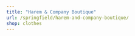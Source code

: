 ```yaml
---
title: "Harem & Company Boutique"
url: /springfield/harem-and-company-boutique/
shop: clothes
---
```

